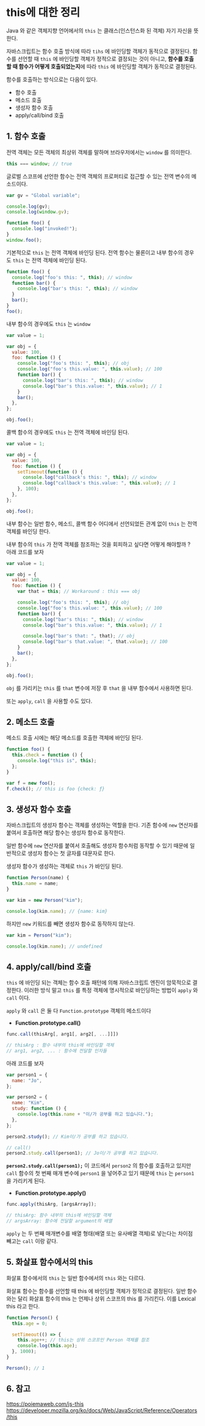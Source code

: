# this에 대한 정리

Java 와 같은 객체지향 언어에서의 `this` 는 클래스(인스턴스화 된 객체) 자기 자신을 뜻한다.

자바스크립트는 함수 호출 방식에 따라 `tihs` 에 바인딩할 객체가 동적으로 결정된다. 함수를 선언할 때 `this` 에 바인딩할 객체가 정적으로 결정되는 것이 아니고, **함수를 호출할 때 함수가 어떻게 호출되었는지**에 따라 `this` 에 바인딩할 객체가 동적으로 결정된다.

함수를 호출하는 방식으로는 다음이 있다.

- 함수 호출
- 메소드 호출
- 생성자 함수 호출
- apply/call/bind 호출

## 1. 함수 호출

전역 객체는 모든 객체의 최상위 객체를 말하며 브라우저에서는 `window` 를 의미한다.

```js
this === window; // true
```

글로벌 스코프에 선언한 함수는 전역 객체의 프로퍼티로 접근할 수 있는 전역 변수의 메소드이다.

```js
var gv = "Global variable";

console.log(gv);
console.log(window.gv);

function foo() {
  console.log("invoked!");
}
window.foo();
```

기본적으로 `this` 는 전역 객체에 바인딩 된다. 전역 함수는 물론이고 내부 함수의 경우도 `this` 는 전역 객체에 바인딩 된다.

```js
function foo() {
  console.log("foo's this: ", this); // window
  function bar() {
    console.log("bar's this: ", this); // window
  }
  bar();
}
foo();
```

내부 함수의 경우에도 `this` 는 `window`

```js
var value = 1;

var obj = {
  value: 100,
  foo: function () {
    console.log("foo's this: ", this); // obj
    console.log("foo's this.value: ", this.value); // 100
    function bar() {
      console.log("bar's this: ", this); // window
      console.log("bar's this.value: ", this.value); // 1
    }
    bar();
  },
};

obj.foo();
```

콜백 함수의 경우에도 `this` 는 전역 객체에 바인딩 된다.

```js
var value = 1;

var obj = {
  value: 100,
  foo: function () {
    setTimeout(function () {
      console.log("callback's this: ", this); // window
      console.log("callback's this.value: ", this.value); // 1
    }, 100);
  },
};

obj.foo();
```

내부 함수는 일반 함수, 메소드, 콜백 함수 어디에서 선언되었든 관계 없이 `this` 는 전역 객체를 바인딩 한다.

내부 함수의 `this` 가 전역 객체를 참조하는 것을 회피하고 싶다면 어떻게 해야할까 ?  
아래 코드를 보자

```js
var value = 1;

var obj = {
  value: 100,
  foo: function () {
    var that = this; // Workaround : this === obj

    console.log("foo's this: ", this); // obj
    console.log("foo's this.value: ", this.value); // 100
    function bar() {
      console.log("bar's this: ", this); // window
      console.log("bar's this.value: ", this.value); // 1

      console.log("bar's that: ", that); // obj
      console.log("bar's that.value: ", that.value); // 100
    }
    bar();
  },
};

obj.foo();
```

`obj` 를 가리키는 `this` 를 `that` 변수에 저장 후 `that` 을 내부 함수에서 사용하면 된다.

또는 `apply`, `call` 을 사용할 수도 있다.

## 2. 메소드 호출

메소드 호출 시에는 해당 메소드를 호출한 객체에 바인딩 된다.

```js
function foo() {
  this.check = function () {
    console.log("this is", this);
  };
}

var f = new foo();
f.check(); // this is foo {check: ƒ}
```

## 3. 생성자 함수 호출

자바스크립트의 생성자 함수는 객체를 생성하는 역할을 한다. 기존 함수에 `new` 연산자를 붙여서 호출하면 해당 함수는 생성자 함수로 동작한다.

일반 함수에 `new` 연산자를 붙여서 호출해도 생성자 함수처럼 동작할 수 있기 때문에 일반적으로 생성자 함수는 첫 글자를 대문자로 한다.

생성자 함수가 생성하는 객체로 `this` 가 바인딩 된다.

```js
function Person(name) {
  this.name = name;
}

var kim = new Person("kim");

console.log(kim.name); // {name: kim}
```

하지만 `new` 키워드를 빼면 생성자 함수로 동작하지 않는다.

```js
var kim = Person("kim");

console.log(kim.name); // undefined
```

## 4. apply/call/bind 호출

`this` 에 바인딩 되는 객체는 함수 호출 패턴에 의해 자바스크립트 엔진이 암묵적으로 결정한다. 이러한 방식 말고 `this` 를 특정 객체에 명시적으로 바인딩하는 방법이 `apply` 와 `call` 이다.

`apply` 와 `call` 은 둘 다 `Function.prototype` 객체의 메소드이다

- **Function.prototype.call()**

```js
func.call(thisArg[, arg1[, arg2[, ...]]])

// thisArg : 함수 내부의 this에 바인딩할 객체
// arg1, arg2, ... : 함수에 전달할 인자들
```

아래 코드를 보자

```js
var person1 = {
  name: "Jo",
};

var person2 = {
  name: "Kim",
  study: function () {
    console.log(this.name + "이/가 공부를 하고 있습니다.");
  },
};

person2.study(); // Kim이/가 공부를 하고 있습니다.

// call()
person2.study.call(person1); // Jo이/가 공부를 하고 있습니다.
```

**`person2.study.call(person1);`** 이 코드에서 `person2` 의 함수를 호출하고 있지만 `call` 함수의 첫 번째 매개 변수에 `person1` 을 넣어주고 있기 때문에 `this` 는 `person1` 을 가리키게 된다.

- **Function.prototype.apply()**

```js
func.apply(thisArg, [argsArray]);

// thisArg: 함수 내부의 this에 바인딩할 객체
// argsArray: 함수에 전달할 argument의 배열
```

`apply` 는 두 번째 매개변수를 배열 형태(배열 또는 유사배열 객체)로 넣는다는 차이점 빼고는 `call` 이랑 같다.

## 5. 화살표 함수에서의 this

화살표 함수에서의 `this` 는 일반 함수에서의 `this` 와는 다르다.

화살표 함수는 함수를 선언할 때 this 에 바인딩할 객체가 정적으로 결정된다. 일반 함수와는 달리 화살표 함수의 this 는 언제나 상위 스코프의 this 를 가리킨다. 이를 Lexical this 라고 한다.

```js
function Person() {
  this.age = 0;

  setTimeout(() => {
    this.age++; // this는 상위 스코프인 Person 객체를 참조
    console.log(this.age);
  }, 1000);
}

Person(); // 1
```

## 6. 참고

<https://poiemaweb.com/js-this>  
<https://developer.mozilla.org/ko/docs/Web/JavaScript/Reference/Operators/this>
